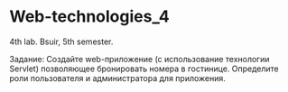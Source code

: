 # Web-technologies_4

4th lab. Bsuir, 5th semester.

Задание: Создайте web-приложение (с использование технологии Servlet) позволяющее бронировать номера в гостинице. Определите роли пользователя и администратора для приложения.
